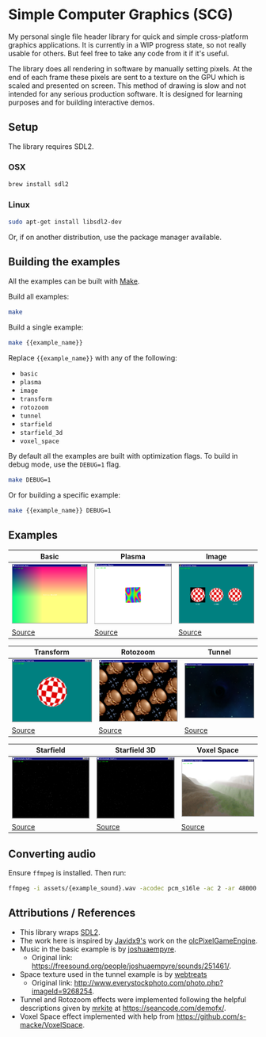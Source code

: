 # Simple Computer Graphics (SCG)

My personal single file header library for quick and simple cross-platform graphics applications. It is currently in a WIP progress state, so not really usable for others. But feel free to take any code from it if it's useful.

The library does all rendering in software by manually setting pixels. At the end of each frame these pixels are sent to a texture on the GPU which is scaled and presented on screen. This method of drawing is slow and not intended for any serious production software. It is designed for learning purposes and for building interactive demos.

## Setup

The library requires SDL2.

### OSX

```sh
brew install sdl2
```

### Linux

```sh
sudo apt-get install libsdl2-dev
```

Or, if on another distribution, use the package manager available.

## Building the examples

All the examples can be built with [Make](https://www.gnu.org/software/make/).

Build all examples:

```sh
make
```

Build a single example:

```sh
make {{example_name}}
```

Replace `{{example_name}}` with any of the following:

* `basic`
* `plasma`
* `image`
* `transform`
* `rotozoom`
* `tunnel`
* `starfield`
* `starfield_3d`
* `voxel_space`

By default all the examples are built with optimization flags. To build in debug mode, use the `DEBUG=1` flag.

```sh
make DEBUG=1
```

Or for building a specific example:

```sh
make {{example_name}} DEBUG=1
```

## Examples

Basic | Plasma | Image
--- | --- | ---
![basic](/previews/basic.png) | ![plasma](/previews/plasma.png) | ![image](/previews/image.png)
[Source](/examples/basic.c) | [Source](/examples/plasma.c) | [Source](examples/image.c)

Transform | Rotozoom | Tunnel
--- | --- | ---
![transform](/previews/transform.png) | ![rotozoom](/previews/rotozoom.png) | ![tunnel](/previews/tunnel.png)
[Source](examples/transform.c) | [Source](examples/rotozoom.c) | [Source](examples/tunnel.c)

Starfield | Starfield 3D | Voxel Space
--- | --- | ---
![starfield](/previews/starfield.png) | ![starfield-3d](/previews/starfield_3d.png) | ![voxel-space](/previews/voxel_space.png)
[Source](examples/starfield.c) | [Source](examples/starfield_3d.c) | [Source](examples/voxel_space.c)

## Converting audio

Ensure `ffmpeg` is installed. Then run:

```sh
ffmpeg -i assets/{example_sound}.wav -acodec pcm_s16le -ac 2 -ar 48000 assets/{example_sound_output}.wav
```

## Attributions / References

- This library wraps [SDL2](https://www.libsdl.org/).
- The work here is inspired by [Javidx9's](https://github.com/OneLoneCoder) work on the [olcPixelGameEngine](https://github.com/OneLoneCoder/olcPixelGameEngine).
- Music in the basic example is by [joshuaempyre](https://freesound.org/people/joshuaempyre/).
	- Original link: https://freesound.org/people/joshuaempyre/sounds/251461/.
- Space texture used in the tunnel example is by [webtreats](http://www.everystockphoto.com/photographer.php?photographer_id=71737)
	- Original link: http://www.everystockphoto.com/photo.php?imageId=9268254.
- Tunnel and Rotozoom effects were implemented following the helpful descriptions given by [mrkite](https://github.com/mrkite) at https://seancode.com/demofx/.
- Voxel Space effect implemented with help from https://github.com/s-macke/VoxelSpace.
